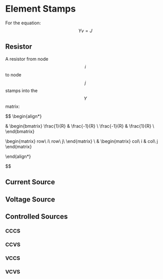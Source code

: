 # Element Stamps

For the equation:
$$
Yv=J
$$

## Resistor

A resistor from node $$i$$ to node $$j$$ stamps into the $$Y$$ matrix:

$$
\begin{align*}

&
\begin{bmatrix}
\frac{1}{R} & \frac{-1}{R} \\
\frac{-1}{R} & \frac{1}{R} \\
\end{bmatrix}

\begin{matrix}
row\ i\\
row\ j\\
\end{matrix}
\\
&
\begin{matrix}
col\ i & col\ j
\end{matrix}

\end{align*}

$$

## Current Source

## Voltage Source

## Controlled Sources

### CCCS

### CCVS

### VCCS

### VCVS